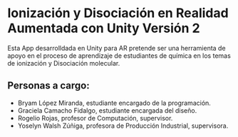 # Ionización y Disociación en Realidad Aumentada con Unity Versión 2

<p>Esta App desarrolldada en Unity para AR pretende ser una herramienta de apoyo en el proceso de aprendizaje de estudiantes de química en los temas de ionización y Disociación molecular.</p>

## Personas a cargo:

<ul>
  <li> Bryam López Miranda, estudiante encargado de la programación.</li>
  <li> Graciela Camacho Fidalgo, estudiante encargada del diseño.</li>
  <li> Rogelio Rojas, profesor de Computación, supervisor.</li>
  <li> Yoselyn Walsh Zúñiga, profesora de Producción Industrial, supervisora.</li>

</ul>
